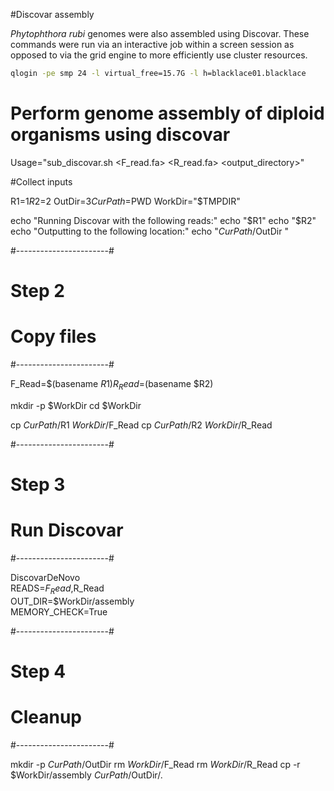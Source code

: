 #Discovar assembly

*Phytophthora rubi* genomes were also assembled using Discovar. These commands were run via an interactive job within a screen session as opposed to via the grid engine to more efficiently use cluster resources.

```bash
qlogin -pe smp 24 -l virtual_free=15.7G -l h=blacklace01.blacklace
```

# Perform genome assembly of diploid organisms using discovar

Usage="sub_discovar.sh <F_read.fa> <R_read.fa> <output_directory>"

#Collect inputs

R1=$1
R2=$2
OutDir=$3
CurPath=$PWD
WorkDir="$TMPDIR"

echo "Running Discovar with the following reads:"
echo "$R1"
echo "$R2"
echo "Outputting to the following location:"
echo "$CurPath/$OutDir "

#-----------------------#
#       	Step 2        #
#       Copy files      #
#-----------------------#

F_Read=$(basename $R1)
R_Read=$(basename $R2)

mkdir -p $WorkDir
cd $WorkDir

cp $CurPath/$R1 $WorkDir/$F_Read
cp $CurPath/$R2 $WorkDir/$R_Read

#-----------------------#
#         Step 3        #
#       Run Discovar    #
#-----------------------#


DiscovarDeNovo \
  READS=$F_Read,$R_Read \
  OUT_DIR=$WorkDir/assembly \
  MEMORY_CHECK=True

#-----------------------#
#         Step 4        #
#        Cleanup        #
#-----------------------#

mkdir -p $CurPath/$OutDir
rm $WorkDir/$F_Read
rm $WorkDir/$R_Read
cp -r $WorkDir/assembly $CurPath/$OutDir/.
```
